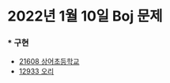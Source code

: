 # 2022년 1월 10일 Boj 문제

### \* 구현
- [21608 상어초등학교](https://www.acmicpc.net/problem/21608)
- [12933 오리](https://www.acmicpc.net/problem/12933)
